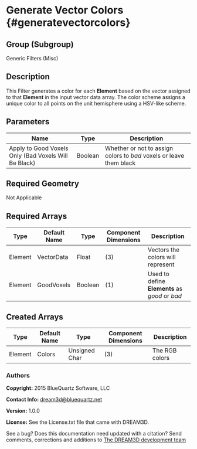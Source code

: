 Generate Vector Colors {#generatevectorcolors}
=============

## Group (Subgroup) ##
Generic Filters (Misc)

## Description ##
This Filter generates a color for each **Element** based on the vector assigned to that **Element** in the input vector data array.  The color scheme assigns a unique color to all points on the unit hemisphere using a HSV-like scheme. 

## Parameters ##
| Name             | Type | Description |
|------------------|------|---------|
| Apply to Good Voxels Only (Bad Voxels Will Be Black) | Boolean | Whether or not to assign colors to *bad* voxels or leave them black |

## Required Geometry ##
Not Applicable

## Required Arrays ##
| Type | Default Name | Type | Component Dimensions | Description |
|------|--------------|-------------|---------|-----|
| Element | VectorData | Float | (3) | Vectors the colors will represent  |
| Element | GoodVoxels | Boolean | (1) | Used to define **Elements** as *good* or *bad*  |


## Created Arrays ##
| Type | Default Name | Type | Component Dimensions | Description |
|------|--------------|-------------|---------|-----|
| Element | Colors | Unsigned Char | (3) | The RGB colors |


### Authors ###
**Copyright:** 2015 BlueQuartz Software, LLC

**Contact Info:** dream3d@bluequartz.net

**Version:** 1.0.0

**License:** See the License.txt file that came with DREAM3D.




See a bug? Does this documentation need updated with a citation? Send comments, corrections and additions to [The DREAM3D development team](mailto:dream3d@bluequartz.net?subject=Documentation%20Correction)

